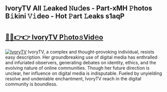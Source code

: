 ## IvoryTV All 𝙻eaked 𝙽u𝚍es - Part-xMH 𝙿hotos B𝚒kini 𝚅𝚒deo - Hot 𝙿art 𝙻eaks s1aqP

# <h2><a href="http://ld0iaw.urlbe.top/?page=IvoryTV">🔗🔗👉👉 IvoryTV P𝚑oto𝚜Vid𝚎o</a></h2>

[![IvoryTV](https://i.imgur.com/eBuTRDB.gif)](http://ld0iaw.urlbe.top/?page=IvoryTV)
IvoryTV, a complex and thought-provoking individual, resists easy description. Her groundbreaking use of digital media has enthralled and infuriated observers, generating debates on identity, ethics, and the evolving nature of online communities. Though her future direction is unclear, her influence on digital media is indisputable. Fueled by unyielding resolve and undeniable enchantment, IvoryTV reach in the digital community is boundless.
